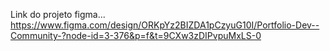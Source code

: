 Link do projeto figma...
https://www.figma.com/design/ORKpYz2BIZDA1pCzyuG10I/Portfolio-Dev--Community-?node-id=3-376&p=f&t=9CXw3zDIPvpuMxLS-0
